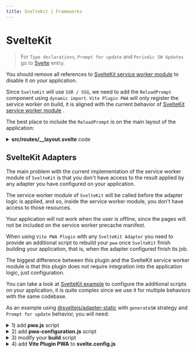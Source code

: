 ```yaml
---
title: SvelteKit | Frameworks
---
```


# SvelteKit

> For `Type declarations`, `Prompt for update` and `Periodic SW Updates` go to [Svelte](/frameworks/svelte.html) entry.
> 

You should remove all references to [SvelteKit service worker module](https://kit.svelte.dev/docs#modules-$service-worker) <outbound-link />
to disable it on your application.

Since `SvelteKit` will use `SSR / SSG`, we need to add the `ReloadPrompt` component using `dynamic import`. `Vite Plugin PWA`
will only register the service worker on build, it is aligned with the current behavior of
[SvelteKit service worker module](https://kit.svelte.dev/docs#modules-$service-worker) <outbound-link />.

The best place to include the `ReloadPrompt` is on the main layout of the application:

<details>
  <summary><strong>src/routes/__layout.svelte</strong> code</summary>

```html
<script>
  import { onMount } from 'svelte'
  import { browser, dev } from '$app/env'

  let ReloadPrompt
  onMount(async () => {
    !dev && browser && (ReloadPrompt = (await import('$lib/components/ReloadPrompt.svelte')).default)
  })
</script>

<svelte:head>
  {#if (!dev && browser)}
  <link rel="manifest" href="/_app/manifest.webmanifest">
  {/if}
</svelte:head>

<main>
  <slot />
</main>

{#if ReloadPrompt}
<svelte:component this={ReloadPrompt} />
{/if}
```
</details>

## SvelteKit Adapters

The main problem with the current implementation of the service worker module of `SvelteKit` is that you don't have access
to the result applied by any adapter you have configured on your application.

The service worker module of `SvelteKit` will be called before the adapter logic is applied, and so, inside the service worker
module, you don't have access to those resources.

Your application will not work when the user is offline, since the pages will not be included on the service worker precache
manifest.

When using `Vite PWA Plugin` with any `SvelteKit Adapter` you need to provide an additional script to rebuild your `pwa`
once `SvelteKit` finish building your application, that is, when the adapter configured finish its job.

The biggest difference between this plugin and the SvelteKit service worker module is that this plugin does not require
integration into the application logic, just configuration.

You can take a look at [SvelteKit example](https://github.com/antfu/vite-plugin-pwa/tree/main/examples/sveltekit-pwa) <outbound-link />
to configure the additional scripts on your application, it is quite complex since we use it for multiple behaviors 
with the same codebase.

As an example using [@sveltejs/adapter-static](https://github.com/sveltejs/kit/tree/master/packages/adapter-static) <outbound-link />
with `generateSW` strategy and `Prompt for update` behavior, you will need:

<details>
<summary>1) add <strong>pwa.js</strong> script</summary>

```js
import { resolveConfig } from 'vite'
import { VitePWA } from 'vite-plugin-pwa';
import { pwaConfiguration } from './pwa-configuration.js';
import { copyFileSync } from 'fs';

const webmanifestDestinations = [
	'./.svelte-kit/output/client/',
	'./build/',
]

const swDestinations = [
	'./build/',
]

const buildPwa = async() => {
  // const pwaConfiguration = await buildPwaConfiguration()
  const config = await resolveConfig({ plugins: [VitePWA({ ...pwaConfiguration })] }, 'build', 'production' )
  // when `vite-plugin-pwa` is presented, use it to regenerate SW after rendering
  const pwaPlugin = config.plugins.find(i => i.name === 'vite-plugin-pwa')?.api
  if (pwaPlugin?.generateSW) {
    console.log('Generating PWA...')
    await pwaPlugin.generateSW()
    webmanifestDestinations.forEach(d => {
      copyFileSync('./.svelte-kit/output/client/_app/manifest.webmanifest', `${d}/manifest.webmanifest`)
    })
    // don't copy workbox, svelte kit will copy it
    swDestinations.forEach(d => {
      copyFileSync('./.svelte-kit/output/client/sw.js', `${d}/sw.js`)
    })
    console.log('Generated PWA complete')
  }
} 

buildPwa()
```
</details>


<details>
<summary>2) add <strong>pwa-configuration.js</strong> script</summary>

```js
const pwaConfiguration = {
  srcDir: './build',
  outDir: './.svelte-kit/output/client',
  mode: 'development',
  includeManifestIcons: false,
  scope: '/',
  base: '/',
  manifest: {
    short_name: "Svelte Society",
    name: "Svelte Society",
    start_url: "/",
    scope: "/",
    display: "standalone",
    theme_color: "#ffffff",
    background_color: "#ffffff",
    icons: [
      {
        src: "/images/pwa-192x192.png",
        sizes: "192x192",
        type: "image/png"
      },
      {
        src: "/images/pwa-512x512.png",
        "sizes": "512x512",
        "type": "image/png"
      },
      {
        src: "/images/pwa-512x512.png",
        "sizes": "512x512",
        "type": "image/png",
        purpose: 'any maskable'
      }
    ]
  },
  workbox: {
    mode: 'development',
    navigateFallback: "/",
    // vite and sveltekit are not aligned: pwa plugin will use /\.[a-f0-9]{8}\./ by default: #164 optimize workbox work
    dontCacheBustURLsMatching: /-[a-f0-9]{8}\./,
    globDirectory: './build/',
    globPatterns: ['robots.txt', '**/*.{js,css,html,ico,png,svg,webmanifest}'],
    globIgnores: [
      '**/sw*', '**/workbox-*'
    ],
    // eslint-disable-next-line @typescript-eslint/explicit-module-boundary-types
    manifestTransforms: [async(entries) => {
      // manifest.webmanifest is added always by pwa plugin, so we remove it
      // EXCLUDE from the sw precache sw and workbox-*
      const manifest = entries.filter(({ url }) =>
        url !== 'manifest.webmanifest' && url !== 'sw.js' && !url.startsWith('workbox-')
      ).map((e) => {
        let url = e.url;
        if (url && url.endsWith('.html')) {
          if (url.startsWith('/'))
            url = url.slice(1)

          e.url = url === 'index.html' ? '/' : `/${url.substring(0, url.lastIndexOf('/'))}`
        }

        return e
      });
      return { manifest }
    }]
  }
};

export { pwaConfiguration };
```
</details>

<details>
<summary>3) modify your <strong>build</strong> script</summary>

```json
"scripts": {
  "build": "svelte-kit build && node ./pwa.js"
}
```
</details>


<details>
<summary>4) add <strong>Vite Plugin PWA</strong> to <strong>svelte.config.js</strong></summary>

```js
import adapter from '@sveltejs/adapter-static';
import preprocess from 'svelte-preprocess';
import { VitePWA } from 'vite-plugin-pwa';
import { pwaConfiguration } from './pwa-configuration.js'

/** @type {import('@sveltejs/kit').Config} */
const config = {
  // Consult https://github.com/sveltejs/svelte-preprocess
  // for more information about preprocessors
  preprocess: preprocess(),

  kit: {
    adapter: adapter(),

    // hydrate the <div id="svelte"> element in src/app.html
    target: '#svelte',
    vite: {
      plugins: [
        VitePWA(pwaConfiguration)
      ]
    }
  }
};

export default config;
```
</details>
